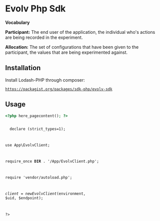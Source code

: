 <h1>Evolv Php Sdk</h1>

<strong>Vocabulary</strong>

<strong>Participant:</strong> The end user of the application, the individual who's actions are being recorded in the experiment.

<strong>Allocation:</strong>  The set of configurations that have been given to the participant, the values that are being experimented against.

<h2>Installation</h2>

Install Lodash-PHP through composer:

<code>https://packagist.org/packages/sdk-php/evolv-sdk</code>

<h2>Usage</h2>

```php
<?php here_pagecontent(); ?>
```
<code>
  <?php

  declare (strict_types=1);

  use  App\EvolvClient;

  require_once __DIR__ . '/App/EvolvClient.php';

  require 'vendor/autoload.php';

  $client = new EvolvClient($environment, $uid, $endpoint);
  
  ?>
</code>
